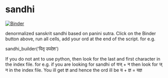 # sandhi
[![Binder](https://mybinder.org/badge_logo.svg)](https://mybinder.org/v2/gh/shantanuo/sandhi/main?labpath=sanskrit_sandhi.ipynb)

denormalized sanskrit sandhi based on panini sutra.
Click on the Binder button above, run all cells, add your ord at the end of the script. for e.g.

sandhi_builder('पितृ उपदेश')

If you do not ant to use python, then look for the last and first character in the index file. for e.g.
if you are looking for sandhi of यज् + न then look for  ज् न in the index file. You ill get ज्ञ and hence the ord ill be य + ज्ञ = यज्ञ
